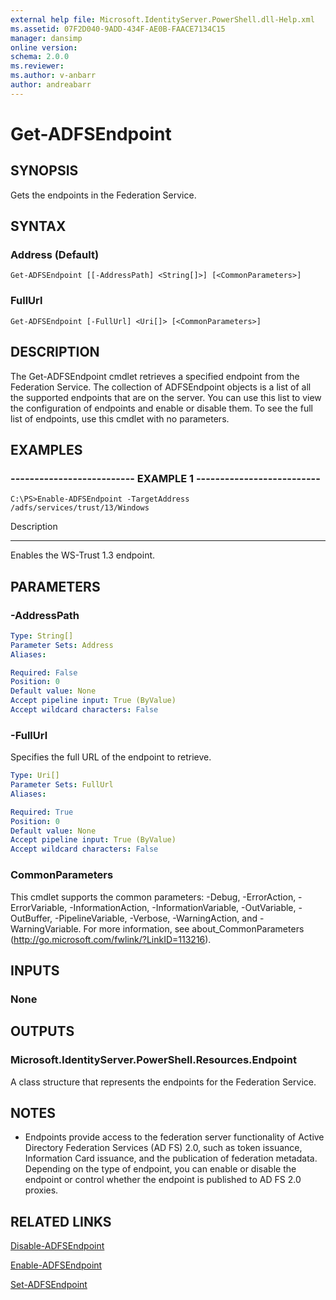 ```yaml
---
external help file: Microsoft.IdentityServer.PowerShell.dll-Help.xml
ms.assetid: 07F2D040-9ADD-434F-AE0B-FAACE7134C15
manager: dansimp
online version: 
schema: 2.0.0
ms.reviewer:
ms.author: v-anbarr
author: andreabarr
---
```


# Get-ADFSEndpoint

## SYNOPSIS
Gets the endpoints in the Federation Service.

## SYNTAX

### Address (Default)
```
Get-ADFSEndpoint [[-AddressPath] <String[]>] [<CommonParameters>]
```

### FullUrl
```
Get-ADFSEndpoint [-FullUrl] <Uri[]> [<CommonParameters>]
```

## DESCRIPTION
The Get-ADFSEndpoint cmdlet retrieves a specified endpoint from the Federation Service.
The collection of ADFSEndpoint objects is a list of all the supported endpoints that are on the server.
You can use this list to view the configuration of endpoints and enable or disable them.
To see the full list of endpoints, use this cmdlet with no parameters.

## EXAMPLES

### -------------------------- EXAMPLE 1 --------------------------
```
C:\PS>Enable-ADFSEndpoint -TargetAddress /adfs/services/trust/13/Windows
```

Description

-----------

Enables the WS-Trust 1.3 endpoint.

## PARAMETERS

### -AddressPath
```yaml
Type: String[]
Parameter Sets: Address
Aliases: 

Required: False
Position: 0
Default value: None
Accept pipeline input: True (ByValue)
Accept wildcard characters: False
```

### -FullUrl
Specifies the full URL of the endpoint to retrieve.

```yaml
Type: Uri[]
Parameter Sets: FullUrl
Aliases: 

Required: True
Position: 0
Default value: None
Accept pipeline input: True (ByValue)
Accept wildcard characters: False
```

### CommonParameters
This cmdlet supports the common parameters: -Debug, -ErrorAction, -ErrorVariable, -InformationAction, -InformationVariable, -OutVariable, -OutBuffer, -PipelineVariable, -Verbose, -WarningAction, and -WarningVariable. For more information, see about_CommonParameters (http://go.microsoft.com/fwlink/?LinkID=113216).

## INPUTS

### None

## OUTPUTS

### Microsoft.IdentityServer.PowerShell.Resources.Endpoint
A class structure that represents the endpoints for the Federation Service.

## NOTES
* Endpoints provide access to the federation server functionality of Active Directory Federation Services (AD FS) 2.0, such as token issuance, Information Card issuance, and the publication of federation metadata. Depending on the type of endpoint, you can enable or disable the endpoint or control whether the endpoint is published to AD FS 2.0 proxies.

## RELATED LINKS

[Disable-ADFSEndpoint](./Disable-ADFSEndpoint.md)

[Enable-ADFSEndpoint](./Enable-ADFSEndpoint.md)

[Set-ADFSEndpoint](./Set-ADFSEndpoint.md)

